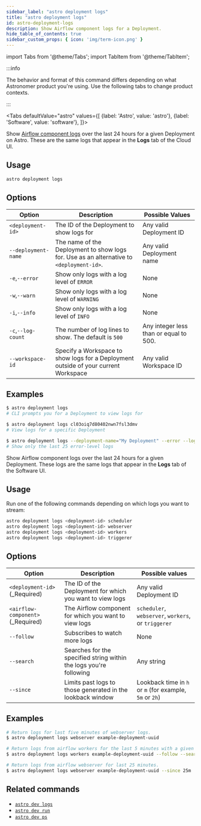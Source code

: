 ```yaml
---
sidebar_label: "astro deployment logs"
title: "astro deployment logs"
id: astro-deployment-logs
description: Show Airflow component logs for a Deployment.
hide_table_of_contents: true
sidebar_custom_props: { icon: 'img/term-icon.png' } 
---
```


import Tabs from '@theme/Tabs';
import TabItem from '@theme/TabItem';

:::info  

The behavior and format of this command differs depending on what Astronomer product you're using. Use the following tabs to change product contexts. 

:::

<Tabs
    defaultValue="astro"
    values={[
        {label: 'Astro', value: 'astro'},
        {label: 'Software', value: 'software'},
    ]}>
<TabItem value="astro">

Show [Airflow component logs](view-logs.md#view-airflow-component-logs-in-the-cloud-ui) over the last 24 hours for a given Deployment on Astro. These are the same logs that appear in the **Logs** tab of the Cloud UI.

## Usage

```sh
astro deployment logs
```

## Options

| Option              | Description                                                                              | Possible Values                        |
| ------------------- | ---------------------------------------------------------------------------------------- | -------------------------------------- |
| `<deployment-id>`   | The ID of the Deployment to show logs for                                                | Any valid Deployment ID                |
| `--deployment-name` | The name of the Deployment to show logs for. Use as an alternative to `<deployment-id>`. | Any valid Deployment name              |
| `-e`,`--error`      | Show only logs with a log level of `ERROR`                                               | None                                   |
| `-w`,`--warn`       | Show only logs with a log level of `WARNING`                                             | None                                   |
| `-i`,`--info`       | Show only logs with a log level of `INFO`                                                | None                                   |
| `-c`,`--log-count`  | The number of log lines to show. The default is `500`                                    | Any integer less than or equal to 500. |
| `--workspace-id`    | Specify a Workspace to show logs for a Deployment outside of your current Workspace      | Any valid Workspace ID                 |

## Examples

```sh
$ astro deployment logs
# CLI prompts you for a Deployment to view logs for

$ astro deployment logs cl03oiq7d80402nwn7fsl3dmv
# View logs for a specific Deployment

$ astro deployment logs --deployment-name="My Deployment" --error --log-count=25
# Show only the last 25 error-level logs
```

</TabItem>

<TabItem value="software">

Show Airflow component logs over the last 24 hours for a given Deployment. These logs are the same logs that appear in the **Logs** tab of the Software UI.

## Usage

Run one of the following commands depending on which logs you want to stream:

```sh
astro deployment logs <deployment-id> scheduler
astro deployment logs <deployment-id> webserver
astro deployment logs <deployment-id> workers
astro deployment logs <deployment-id> triggerer
```

## Options

| Option                            | Description                                                        | Possible values                                         |
| --------------------------------- | ------------------------------------------------------------------ | ------------------------------------------------------- |
| `<deployment-id>` (_Required)     | The ID of the Deployment for which you want to view logs           | Any valid Deployment ID                                 |
| `<airflow-component>` (_Required) | The Airflow component for which you want to view logs              | `scheduler`, `webserver`, `workers`, or `triggerer`     |
| `--follow`                        | Subscribes to watch more logs                                      | None                                                    |
| `--search`                        | Searches for the specified string within the logs you're following | Any string                                              |
| `--since`                         | Limits past logs to those generated in the lookback window         | Lookback time in `h` or `m` (for example, `5m` or `2h`) |


## Examples

```sh
# Return logs for last five minutes of webserver logs.
$ astro deployment logs webserver example-deployment-uuid

# Return logs from airflow workers for the last 5 minutes with a given search term, and subscribe to view more as they are generated.
$ astro deployment logs workers example-deployment-uuid --follow --search "some search terms"

# Return logs from airflow webserver for last 25 minutes.
$ astro deployment logs webserver example-deployment-uuid --since 25m
```

</TabItem>
</Tabs>

## Related commands

- [`astro dev logs`](cli/astro-dev-logs.md)
- [`astro dev run`](cli/astro-dev-run.md)
- [`astro dev ps`](cli/astro-dev-ps.md)

